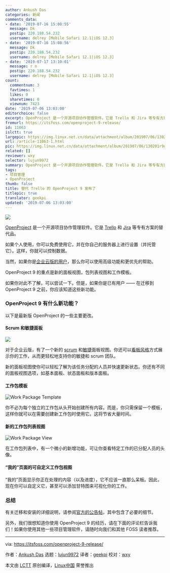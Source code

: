 ```yaml
---
author: Ankush Das
categories: 新闻
comments_data:
- date: '2019-07-16 15:08:55'
  message: Dk
  postip: 220.188.54.232
  username: delrey [Mobile Safari 12.1|iOS 12.3]
- date: '2019-07-16 15:08:56'
  message: Dk
  postip: 220.188.54.232
  username: delrey [Mobile Safari 12.1|iOS 12.3]
- date: '2019-07-17 13:10:01'
  message: r n
  postip: 220.188.54.232
  username: delrey [Mobile Safari 12.1|iOS 12.3]
count:
  commentnum: 3
  favtimes: 1
  likes: 0
  sharetimes: 0
  viewnum: 7423
date: '2019-07-06 13:03:00'
editorchoice: false
excerpt: OpenProject 是一个开源项目协作管理软件。它是 Trello 和 Jira 等专有方案的替代品。
fromurl: https://itsfoss.com/openproject-9-release/
id: 11063
islctt: true
largepic: https://img.linux.net.cn/data/attachment/album/201907/06/130201r9g70u01uuvvvvu7.jpg
url: /article-11063-1.html
pic: https://img.linux.net.cn/data/attachment/album/201907/06/130201r9g70u01uuvvvvu7.jpg.thumb.jpg
related: []
reviewer: wxy
selector: lujun9972
summary: OpenProject 是一个开源项目协作管理软件。它是 Trello 和 Jira 等专有方案的替代品。
tags:
- 项目管理
- OpenProject
thumb: false
title: 替代 Trello 的 OpenProject 9 发布了
titlepic: true
translator: geekpi
updated: '2019-07-06 13:03:00'
---
```


![](/data/attachment/album/201907/06/130201r9g70u01uuvvvvu7.jpg)


[OpenProject](https://www.openproject.org/) 是一个开源项目协作管理软件。它是 [Trello](https://trello.com/) 和 [Jira](https://www.atlassian.com/software/jira) 等专有方案的替代品。


如果个人使用，你可以免费使用它，并在你自己的服务器上进行设置（并托管它）。这样，你就可以控制数据。


当然，如果你是[企业云版的用户](https://www.openproject.org/pricing/)，那么你可以使用高级功能和更优先的帮助。


OpenProject 9 的重点是新的面板视图，包列表视图和工作模板。


如果你对此不了解，可以尝试一下。但是，如果你是已有用户 —— 在迁移到 OpenProject 9 之前，你应该知道这些新功能。


### OpenProject 9 有什么新功能？


以下是最新版 OpenProject 的一些主要更改。


#### Scrum 和敏捷面板


![](/data/attachment/album/201907/06/130313eirn4mhqdn74q4dv.jpg)


对于企业云版，有了一个新的 [scrum](https://en.wikipedia.org/wiki/Scrum_(software_development)) 和[敏捷](https://en.wikipedia.org/wiki/Agile_software_development)面板视图。你还可以[看板风格](https://en.wikipedia.org/wiki/Kanban)方式展示你的工作，从而更轻松地支持你的敏捷和 scrum 团队。


新的面板视图使你可以轻松了解为该任务分配的人员并快速更新状态。你还有不同的面板视图选项，如基本面板、状态面板和版本面板。


#### 工作包模板


![Work Package Template](/data/attachment/album/201907/06/130314s96umq9t8dmt666s.jpg)


你不必为每个独立的工作包从头开始创建所有内容。而是，你只需保留一个模板，这样你就可以在需要创建新工作包时使用它。这将节省大量时间。


#### 新的工作包列表视图


![Work Package View](/data/attachment/album/201907/06/130317n8ggg5hc35tg227c.jpg)


在工作包列表中，有一个微小的新增功能，可让你查看特定工作的已分配人员的头像。


#### “我的”页面的可自定义工作包视图


“我的”页面显示你正在处理的内容（以及进度），它不应该一直那么呆板。因此，现在你可以自定义它，甚至可以添加甘特图来可视化你的工作。


### 总结


有关迁移和安装的详细说明，请参阅[官方的公告帖](https://www.openproject.org/openproject-9-new-scrum-agile-board-view/)，其中包含了必要的细节。


另外，我们很想知道你使用 OpenProject 9 的经历，请在下面的评论栏告诉我们！如果你使用其他一些项目管理软件，请随时向我们和其他 FOSS 读者推荐。




---


via: <https://itsfoss.com/openproject-9-release/>


作者：[Ankush Das](https://itsfoss.com/author/ankush/) 选题：[lujun9972](https://github.com/lujun9972) 译者：[geekpi](https://github.com/geekpi) 校对：[wxy](https://github.com/wxy)


本文由 [LCTT](https://github.com/LCTT/TranslateProject) 原创编译，[Linux中国](https://linux.cn/) 荣誉推出